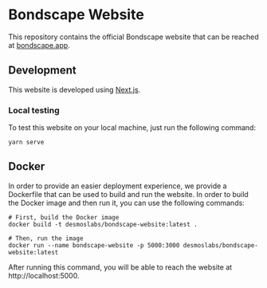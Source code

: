 # Bondscape Website

This repository contains the official Bondscape website that can be reached at [bondscape.app](https://bondscape.app).

## Development

This website is developed using [Next.js](https://nextjs.org).

### Local testing

To test this website on your local machine, just run the following command:

```
yarn serve
```

## Docker

In order to provide an easier deployment experience, we provide a Dockerfile that can be used to build and run the
website. In order to build the Docker image and then run it, you can use the following commands:

```shell
# First, build the Docker image
docker build -t desmoslabs/bondscape-website:latest .

# Then, run the image
docker run --name bondscape-website -p 5000:3000 desmoslabs/bondscape-website:latest 
```

After running this command, you will be able to reach the website at http://localhost:5000.